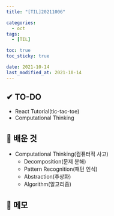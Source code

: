 ```yaml
---
title: "[TIL]20211006"

categories:
  - oct
tags:
  - [TIL]

toc: true
toc_sticky: true

date: 2021-10-14
last_modified_at: 2021-10-14
---
```


## ✔ TO-DO

- React Tutorial(tic-tac-toe)
- Computational Thinking

## 💾 배운 것

- Computational Thinking(컴퓨터적 사고)
  - Decomposition(문제 분해)
  - Pattern Recognition(패턴 인식)
  - Abstraction(추상화)
  - Algorithm(알고리즘)

## 📝 메모
